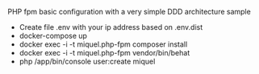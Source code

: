 PHP fpm basic configuration with a very simple DDD architecture sample

- Create file .env with your ip address based on .env.dist
- docker-compose up
- docker exec -i -t miquel.php-fpm composer install
- docker exec -i -t miquel.php-fpm vendor/bin/behat
- php /app/bin/console user:create miquel